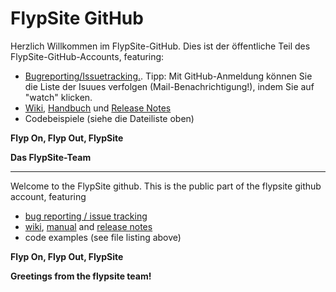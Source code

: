 # FlypSite GitHub

Herzlich Willkommen im FlypSite-GitHub. Dies ist der öffentliche Teil des FlypSite-GitHub-Accounts, featuring:

* [Bugreporting/Issuetracking.](../../issues). Tipp: Mit GitHub-Anmeldung können Sie die Liste der Isuues verfolgen (Mail-Benachrichtigung!), indem Sie auf "watch" klicken.
* [Wiki](../../wiki), [Handbuch](../../wiki/FlypSite-Handbuch) und [Release Notes](../../wiki/Release-Notes)
* Codebeispiele (siehe die Dateiliste oben)

**Flyp On, Flyp Out, FlypSite**

**Das FlypSite-Team**

---

Welcome to the FlypSite github. This is the public part of the flypsite github account, featuring

* [bug reporting / issue tracking](../../issues)
* [wiki](../../wiki), [manual](../../wiki/FlypSite-Handbuch) and [release notes](../../wiki/Release-Notes)
* code examples (see file listing above)

**Flyp On, Flyp Out, FlypSite**

**Greetings from the flypsite team!**
